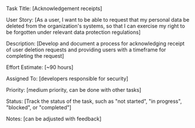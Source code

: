 Task Title: [Acknowledgement receipts]

User Story: [As a user, I want to be able to request that my 
            personal data be deleted from the organization's systems, so that 
            I can exercise my right to be forgotten under relevant data protection regulations]

Description: [Develop and document a process for acknowledging receipt of user
             deletion requests and providing users with a timeframe for completing the request]

Effort Estimate: [~90 hours]

Assigned To: [developers responsible for security]

Priority: [medium priority, can be done with other tasks]

Status: [Track the status of the task, such as "not started", "in progress", "blocked", or "completed"]

Notes: [can be adjusted with feedback]